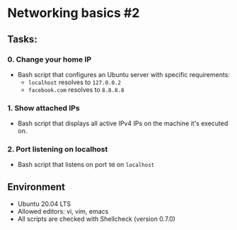 # Networking basics #2

## Tasks:

### 0. Change your home IP
* Bash script that configures an Ubuntu server with specific requirements:
  * `localhost` resolves to `127.0.0.2`
  * `facebook.com` resolves to `8.8.8.8`

### 1. Show attached IPs
* Bash script that displays all active IPv4 IPs on the machine it's executed on.

### 2. Port listening on localhost
* Bash script that listens on port `98` on `localhost`

## Environment
* Ubuntu 20.04 LTS
* Allowed editors: vi, vim, emacs
* All scripts are checked with Shellcheck (version 0.7.0)
